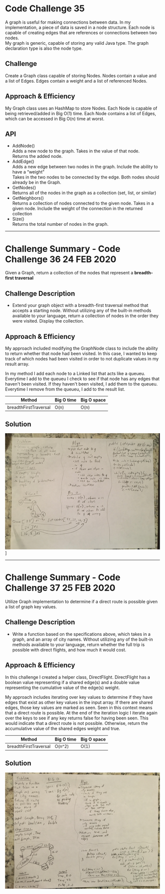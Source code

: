 # Code Challenge 35
<!-- Short summary or background information -->
A graph is useful for making connections between data.  In my implementation, a piece of data is saved in a node structure.  Each node is capable of creating edges that are references or connections between two nodes.  
My graph is generic, capable of storing any valid Java type.  The graph declaration type is also the node type.

## Challenge
<!-- Description of the challenge -->
Create a Graph class capable of storing Nodes.  Nodes contain a value and a list of Edges.  Edges contain a weight and a list of referenced Nodes.

## Approach & Efficiency
<!-- What approach did you take? Why? What is the Big O space/time for this approach? -->
My Graph class uses an HashMap to store Nodes.  Each Node is capable of being retrieved/added in Big O(1) time.  Each Node contains a list of Edges, which can be accessed in Big O(n) time at worst. 

## API
<!-- Description of each method publicly available in your Graph -->
- AddNode()   
        Adds a new node to the graph. 
        Takes in the value of that node.  
        Returns the added node.  
- AddEdge()   
        Adds a new edge between two nodes in the graph. 
        Include the ability to have a “weight”  
        Takes in the two nodes to be connected by the edge. 
        Both nodes should already be in the Graph. 
- GetNodes()    
        Returns all of the nodes in the graph as a collection (set, list, or similar)
- GetNeighbors()    
        Returns a collection of nodes connected to the given node. 
        Takes in a given node. 
        Include the weight of the connection in the returned collection  
- Size()    
        Returns the total number of nodes in the graph. 

---

# Challenge Summary - Code Challenge 36 24 FEB 2020
<!-- Short summary or background information -->
Given a Graph, return a collection of the nodes that represent a **breadth-first traversal**

## Challenge Description
<!-- Description of the challenge -->
- Extend your graph object with a breadth-first traversal method that accepts a starting node. Without utilizing any of the built-in methods available to your language, return a collection of nodes in the order they were visited. Display the collection.

## Approach & Efficiency
<!-- What approach did you take? Why? What is the Big O space/time for this approach? -->
My approach included modifying the GraphNode class to include the ability to return whether that node had been visited.  In this case, I wanted to keep track of which nodes had been visited in order to not duplicate values in my result array.  

In my method I add each node to a Linked list that acts like a queueu.  Everytime I add to the queueu I check to see if that node has any edges that haven't been visited.  If they haven't been visited, I add them to the queueu.  Everytime I remove from the queueu, I add to the result list.

| Method | Big O time | Big O space
| ----------- | ----------- | ----------- |
| breadthFirstTraversal | O(n) | O(n)

## Solution
<!-- Embedded whiteboard image -->
![](https://github.com/micahThor/data-structures-and-algorithms/blob/master/assets/Graph%20-%20BF.jpg)]


---

# Challenge Summary - Code Challenge 37 25 FEB 2020
<!-- Short summary or background information -->
Utilize Graph implementation to determine if a direct route is possible given a list of graph key values.

## Challenge Description
<!-- Description of the challenge -->
- Write a function based on the specifications above, which takes in a graph, and an array of city names. Without utilizing any of the built-in methods available to your language, return whether the full trip is possible with direct flights, and how much it would cost.

## Approach & Efficiency
<!-- What approach did you take? Why? What is the Big O space/time for this approach? -->
In this challenge I created a helper class, DirectFlight.  DirectFlight has a boolean value representing if a shared edge(s) and a double value representing the cumulative value of the edge(s) weight.

My approach includes iterating over key values to determine if they have edges that exist as other key values in the input array.  If there are shared edges, those key values are marked as seen.  Seen in this context means that a direct route is possible.  At the end of the iteration logic I iterate again over the keys to see if any key returns false for having been seen.  This would indicate that a direct route is not possible.  Otherwise, return the accumulative value of the shared edges weight and true.

| Method | Big O time | Big O space
| ----------- | ----------- | ----------- |
| breadthFirstTraversal | O(n^2) | O(1)

## Solution
<!-- Embedded whiteboard image -->
![](https://github.com/micahThor/data-structures-and-algorithms/blob/master/assets/graph%20isdirect.jpg)
